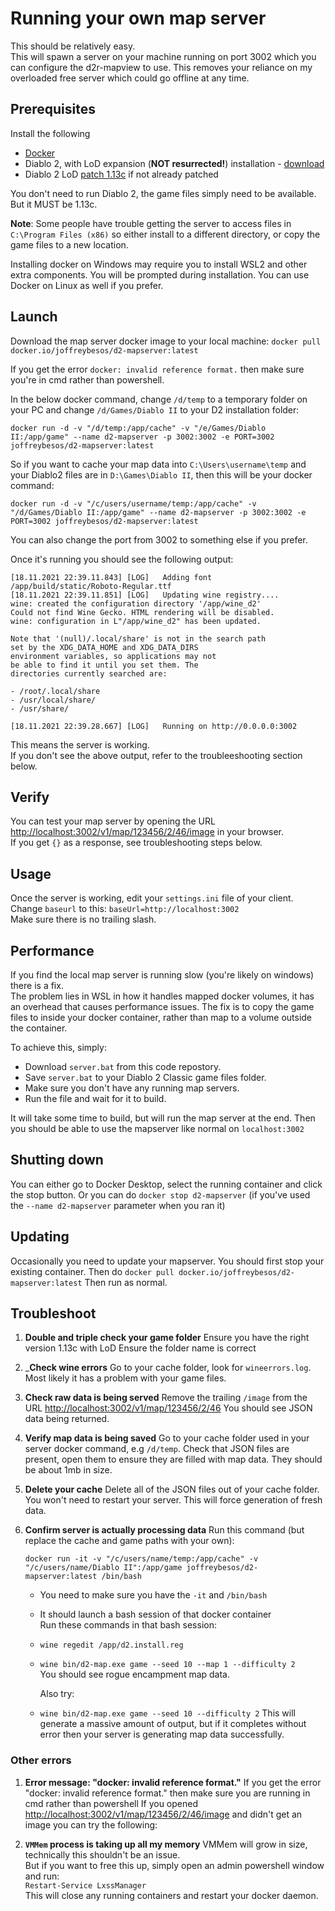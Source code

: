 # Running your own map server

This should be relatively easy.  
This will spawn a server on your machine running on port 3002 which you can configure the d2r-mapview to use. This removes your reliance on my overloaded free server which could go offline at any time.

## Prerequisites

Install the following

- [Docker](https://docs.docker.com/get-docker/)
- Diablo 2, with LoD expansion (__NOT resurrected!__) installation - [download](https://archive.org/details/diablo-ii-1.13c-minimal.-7z)
- Diablo 2 LoD [patch 1.13c](http://ftp.blizzard.com/pub/diablo2exp/patches/PC/LODPatch_113c.exe) if not already patched

You don't need to run Diablo 2, the game files simply need to be available. But it MUST be 1.13c.

__Note__: Some people have trouble getting the server to access files in `C:\Program Files (x86)` so either install to a different directory, or copy the game files to a new location.

Installing docker on Windows may require you to install WSL2 and other extra components. You will be prompted during installation.
You can use Docker on Linux as well if you prefer.

## Launch

Download the map server docker image to your local machine:
`docker pull docker.io/joffreybesos/d2-mapserver:latest`

If you get the error `docker: invalid reference format.` then make sure you're in cmd rather than powershell.

In the below docker command, change `/d/temp` to a temporary folder on your PC and change `/d/Games/Diablo II` to your D2 installation folder:

`docker run -d -v "/d/temp:/app/cache" -v "/e/Games/Diablo II:/app/game" --name d2-mapserver -p 3002:3002 -e PORT=3002 joffreybesos/d2-mapserver:latest`

So if you want to cache your map data into `C:\Users\username\temp` and your Diablo2 files are in `D:\Games\Diablo II`, then this will be your docker command:

`docker run -d -v "/c/users/username/temp:/app/cache" -v "/d/Games/Diablo II:/app/game" --name d2-mapserver -p 3002:3002 -e PORT=3002 joffreybesos/d2-mapserver:latest`

You can also change the port from 3002 to something else if you prefer.

Once it's running you should see the following output:

```text
[18.11.2021 22:39.11.843] [LOG]   Adding font /app/build/static/Roboto-Regular.ttf
[18.11.2021 22:39.11.851] [LOG]   Updating wine registry....
wine: created the configuration directory '/app/wine_d2'
Could not find Wine Gecko. HTML rendering will be disabled.
wine: configuration in L"/app/wine_d2" has been updated.

Note that '(null)/.local/share' is not in the search path
set by the XDG_DATA_HOME and XDG_DATA_DIRS
environment variables, so applications may not
be able to find it until you set them. The
directories currently searched are:

- /root/.local/share
- /usr/local/share/
- /usr/share/

[18.11.2021 22:39.28.667] [LOG]   Running on http://0.0.0.0:3002
```

This means the server is working.  
If you don't see the above output, refer to the troubleeshooting section below.

## Verify

You can test your map server by opening the URL <http://localhost:3002/v1/map/123456/2/46/image> in your browser.  
If you get `{}` as a response, see troubleshooting steps below.

## Usage

Once the server is working, edit your `settings.ini` file of your client.  
Change `baseurl` to this: `baseUrl=http://localhost:3002`  
Make sure there is no trailing slash.

## Performance

If you find the local map server is running slow (you're likely on windows) there is a fix.  
The problem lies in WSL in how it handles mapped docker volumes, it has an overhead that causes performance issues.
The fix is to copy the game files to inside your docker container, rather than map to a volume outside the container.

To achieve this, simply:

- Download `server.bat` from this code repostory.
- Save `server.bat` to your Diablo 2 Classic game files folder.
- Make sure you don't have any running map servers.
- Run the file and wait for it to build.

It will take some time to build, but will run the map server at the end.
Then you should be able to use the mapserver like normal on `localhost:3002`

## Shutting down

You can either go to Docker Desktop, select the running container and click the stop button.
Or you can do `docker stop d2-mapserver` (if you've used the `--name d2-mapserver` parameter when you ran it)

## Updating

Occasionally you need to update your mapserver.
You should first stop your existing container.
Then do `docker pull docker.io/joffreybesos/d2-mapserver:latest`
Then run as normal.

## Troubleshoot

1. __Double and triple check your game folder__
  Ensure you have the right version 1.13c with LoD
  Ensure the folder name is correct
  
2. ___Check wine errors__
  Go to your cache folder, look for `wineerrors.log`. Most likely it has a problem with your game files.

3. __Check raw data is being served__
  Remove the trailing `/image` from the URL <http://localhost:3002/v1/map/123456/2/46>
  You should see JSON data being returned.  

4. __Verify map data is being saved__
  Go to your cache folder used in your server docker command, e.g `/d/temp`. Check that JSON files are present, open them to ensure they are filled with map data. They should be about 1mb in size.  

5. __Delete your cache__
  Delete all of the JSON files out of your cache folder. You won't need to restart your server. This will force generation of fresh data.  

6. __Confirm server is actually processing data__
  Run this command (but replace the cache and game paths with your own):  

    `docker run -it -v "/c/users/name/temp:/app/cache" -v "/c/users/name/Diablo II":/app/game joffreybesos/d2-mapserver:latest /bin/bash`  
    - You need to make sure you have the `-it` and `/bin/bash`  
    - It should launch a bash session of that docker container    
  Run these commands in that bash session:  
    - `wine regedit /app/d2.install.reg`  
    - `wine bin/d2-map.exe game --seed 10 --map 1 --difficulty 2`  
  You should see rogue encampment map data.  

      Also try:
    - `wine bin/d2-map.exe game --seed 10 --difficulty 2`
    This will generate a massive amount of output, but if it completes without error then your server is generating map data successfully.

### Other errors

1. __Error message: "docker: invalid reference format."__
  If you get the error "docker: invalid reference format." then make sure you are running in cmd rather than powershell
  If you opened <http://localhost:3002/v1/map/123456/2/46/image> and didn't get an image you can try the following:

2. __`VMMem` process is taking up all my memory__
  VMMem will grow in size, technically this shouldn't be an issue.  
  But if you want to free this up, simply open an admin powershell window and run:  
  `Restart-Service LxssManager`  
  This will close any running containers and restart your docker daemon.  
